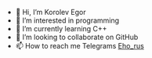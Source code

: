 - 👋 Hi, I’m Korolev Egor
- 👀 I’m interested in programming
- 🌱 I’m currently learning C++
- 💞️ I’m looking to collaborate on GitHub
- 📫 How to reach me Telegrams <a href="https://t.me/Eho_rus">Eho_rus</a>

<!---
korolev-cloud/korolev-cloud is a ✨ special ✨ repository because its `README.md` (this file) appears on your GitHub profile.
You can click the Preview link to take a look at your changes.
--->
